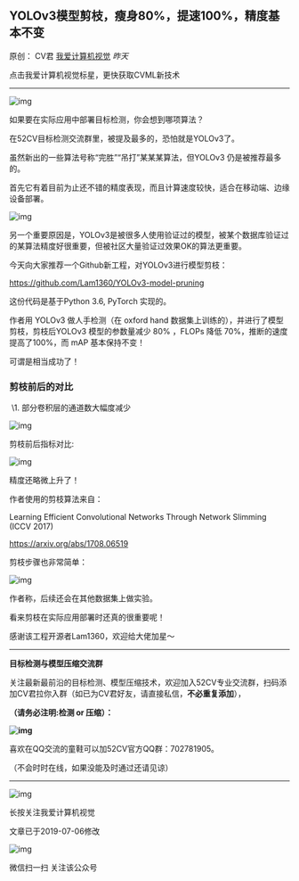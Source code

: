 ## YOLOv3模型剪枝，瘦身80%，提速100%，精度基本不变

原创： CV君 [我爱计算机视觉](javascript:void(0);) *昨天*

点击我爱计算机视觉标星，更快获取CVML新技术

------



![img](https://mmbiz.qpic.cn/mmbiz_png/BJbRvwibeSTu0iaxJ79YBYKAR5S9JcKvkEtdR0XBgwJQZrls7I9icP9NgKYKv5gicyVfhUEA98GX2r2LkmLuTxZXnQ/640?wx_fmt=png&tp=webp&wxfrom=5&wx_lazy=1&wx_co=1)



如果要在实际应用中部署目标检测，你会想到哪项算法？



在52CV目标检测交流群里，被提及最多的，恐怕就是YOLOv3了。



虽然新出的一些算法号称“完胜”“吊打”某某某算法，但YOLOv3 仍是被推荐最多的。



首先它有着目前为止还不错的精度表现，而且计算速度较快，适合在移动端、边缘设备部署。







![img](https://mmbiz.qpic.cn/mmbiz_jpg/BJbRvwibeSTu0iaxJ79YBYKAR5S9JcKvkEYj9icZicP5AuuyvgpsOSUS9aZ9licAT2ZqrXpIN6QxKP1B2hSPBhSPg4Q/640?wx_fmt=jpeg&tp=webp&wxfrom=5&wx_lazy=1&wx_co=1)



另一个重要原因是，YOLOv3是被很多人使用验证过的模型，被某个数据库验证过的某算法精度好很重要，但被社区大量验证过效果OK的算法更重要。



今天向大家推荐一个Github新工程，对YOLOv3进行模型剪枝：


https://github.com/Lam1360/YOLOv3-model-pruning



这份代码是基于Python 3.6, PyTorch 实现的。



作者用 YOLOv3 做人手检测（在 oxford hand 数据集上训练的），并进行了模型剪枝，剪枝后YOLOv3 模型的参数量减少 80% ，FLOPs 降低 70%，推断的速度提高了100%，而 mAP 基本保持不变！



可谓是相当成功了！

### 剪枝前后的对比

​    \1. 部分卷积层的通道数大幅度减少

![img](https://mmbiz.qpic.cn/mmbiz_png/BJbRvwibeSTu0iaxJ79YBYKAR5S9JcKvkE0cIcgC6WickBU8KYAhlmwQnFGU3f1BsylJY5B90cZa2PNBrPHo48vlA/640?wx_fmt=png&tp=webp&wxfrom=5&wx_lazy=1&wx_co=1)

剪枝前后指标对比:

![img](https://mmbiz.qpic.cn/mmbiz_png/BJbRvwibeSTu0iaxJ79YBYKAR5S9JcKvkEc2HAx2Dpstv3WUTqLeRMicFWsXNvNQrJkSLicvxia9E5icibicPoOa8y59rQ/640?wx_fmt=png&tp=webp&wxfrom=5&wx_lazy=1&wx_co=1)

精度还略微上升了！



作者使用的剪枝算法来自：

Learning Efficient Convolutional Networks Through Network Slimming (ICCV 2017)

https://arxiv.org/abs/1708.06519



剪枝步骤也非常简单：



![img](https://mmbiz.qpic.cn/mmbiz_png/BJbRvwibeSTu0iaxJ79YBYKAR5S9JcKvkESKYg1zJjsI9Tlf6hLSwRmA6MNXcRQiczgFzicwz7lrCvjJlsYKJwLW9w/640?wx_fmt=png&tp=webp&wxfrom=5&wx_lazy=1&wx_co=1)



作者称，后续还会在其他数据集上做实验。



看来剪枝在实际应用部署时还真的很重要呢！



感谢该工程开源者Lam1360，欢迎给大佬加星～



------



**目标检测与模型压缩交流群**



关注最新最前沿的目标检测、模型压缩技术，欢迎加入52CV专业交流群，扫码添加CV君拉你入群（如已为CV君好友，请直接私信，**不必重复添加**），

**（请务必注明:检测 or 压缩）：**

**![img](https://mmbiz.qpic.cn/mmbiz_png/BJbRvwibeSTs1Ke4WXicIqN7QibMXL527MCvicgajlnePVw1mnomoLqFqL0WLf7UUpSkVGj2E1GGe83e8ZmY0G42jw/640?wx_fmt=png&tp=webp&wxfrom=5&wx_lazy=1&wx_co=1)**

喜欢在QQ交流的童鞋可以加52CV官方QQ群：702781905。

（不会时时在线，如果没能及时通过还请见谅）



------

![img](https://mmbiz.qpic.cn/mmbiz_png/BJbRvwibeSTvVOnJBvePcP1qFUSWpyvrjpYAWNIZTZzUA7Zq4VPlReicJWcIeozxic5VhHlwNQNAFXmKQBtKf5xAQ/640?wx_fmt=png&tp=webp&wxfrom=5&wx_lazy=1&wx_co=1)

长按关注我爱计算机视觉



文章已于2019-07-06修改







![img](https://mp.weixin.qq.com/mp/qrcode?scene=10000004&size=102&__biz=MzIwMTE1NjQxMQ==&mid=2247487562&idx=1&sn=f69c96b8bc4337d818773b3b9074ac51&send_time=)

微信扫一扫
关注该公众号